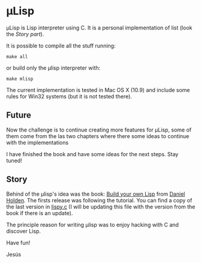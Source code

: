 µLisp
=====

µLisp is Lisp interpreter using C. It is a personal implementation of list (look the *Story part*).

It is possible to compile all the stuff running:

```
make all
```
or build only the µlisp interpreter with:
```
make mlisp
```
The current implementation is tested in Mac OS X (10.9) and include some rules for Win32 systems (but it is not tested there).

Future
------
Now the challenge is to continue creating more features for µLisp, some of them come from the las two chapters where there some ideas to continue with the implementations

I have finished the book and have some ideas for the next steps. Stay tuned!

Story
-----
Behind of the µlisp's idea was the book: [Build your own Lisp](http://buildyourownlisp.com) from [Daniel Holden](https://github.com/orangeduck). The firsts release was following the tutorial. You can find a copy of the last version in [lispy.c](https://github.com/jenaiz/micro-lisp/blob/master/lispy.c) (I will be updating this file with the version from the book if there is an update).

The principle reason for writing µlisp was to enjoy hacking with C and discover Lisp.

Have fun!

Jesús
